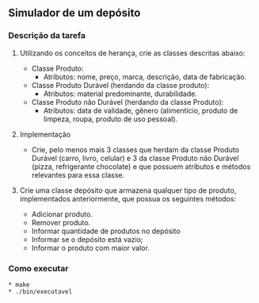 ## Simulador de um depósito
### Descrição da tarefa

1. Utilizando os conceitos de herança, crie as classes descritas
abaixo:
    * Classe Produto:
        - Atributos: nome, preço, marca, descrição, data de fabricação.
    * Classe Produto Durável (herdando da classe produto):
        - Atributos: material predominante, durabilidade.
    * Classe Produto não Durável (herdando da classe Produto):
        - Atributos: data de validade, gênero (alimentício, produto de limpeza, roupa,    produto de uso pessoal).
        
2. Implementação
    * Crie, pelo menos mais 3 classes que herdam da classe Produto Durável (carro, livro, celular) e 3 da classe Produto não Durável (pizza, refrigerante chocolate) e que possuem atributos e métodos relevantes para essa classe.

3. Crie uma classe depósito que armazena qualquer tipo de produto,
implementados anteriormente, que possua os seguintes métodos:
    * Adicionar produto.
    * Remover produto.
    * Informar quantidade de produtos no depósito
    * Informar se o depósito está vazio;
    * Informar o produto com maior valor.
### Como executar
    * make
    * ./bin/executavel